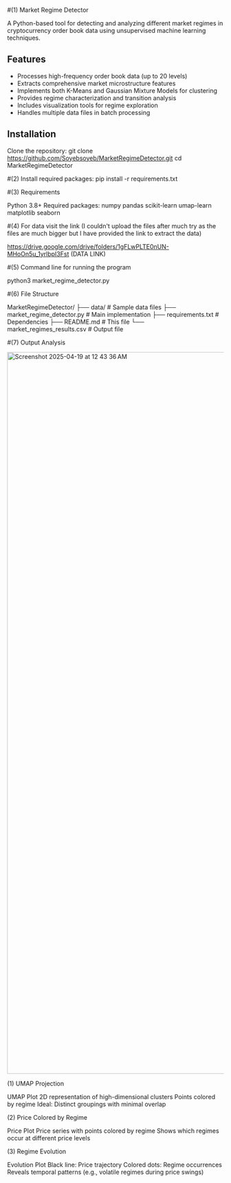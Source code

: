 #(1)  Market Regime Detector

A Python-based tool for detecting and analyzing different market regimes in cryptocurrency order book data using unsupervised machine learning techniques.

## Features

- Processes high-frequency order book data (up to 20 levels)
- Extracts comprehensive market microstructure features
- Implements both K-Means and Gaussian Mixture Models for clustering
- Provides regime characterization and transition analysis
- Includes visualization tools for regime exploration
- Handles multiple data files in batch processing

## Installation

Clone the repository:
git clone  https://github.com/Soyebsoyeb/MarketRegimeDetector.git
cd MarketRegimeDetector

#(2) Install required packages:
pip install -r requirements.txt

#(3) Requirements

Python 3.8+
Required packages:
numpy
pandas
scikit-learn
umap-learn
matplotlib
seaborn

#(4) For data visit the link (I couldn't upload the files after much try as the files are much bigger but I have provided the link to extract the data)

https://drive.google.com/drive/folders/1gFLwPLTE0nUN-MHoOn5u_1yrlbpI3Fst  (DATA LINK)


#(5) Command line for running the program

 python3 market_regime_detector.py

#(6) File Structure

MarketRegimeDetector/
├── data/                   # Sample data files
├── market_regime_detector.py  # Main implementation
├── requirements.txt        # Dependencies
├── README.md               # This file
└── market_regimes_results.csv  # Output file


#(7) Output Analysis

<img width="1680" alt="Screenshot 2025-04-19 at 12 43 36 AM" src="https://github.com/user-attachments/assets/002e33d7-2f81-4bbd-8546-6ad094d67fbe" />





(1) UMAP Projection

UMAP Plot
2D representation of high-dimensional clusters
Points colored by regime
Ideal: Distinct groupings with minimal overlap




(2) Price Colored by Regime

Price Plot
Price series with points colored by regime
Shows which regimes occur at different price levels



(3)  Regime Evolution

Evolution Plot
Black line: Price trajectory
Colored dots: Regime occurrences
Reveals temporal patterns (e.g., volatile regimes during price swings)
